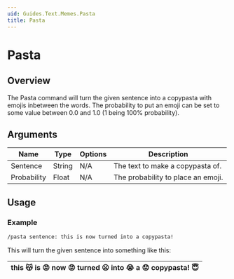 ```yaml
---
uid: Guides.Text.Memes.Pasta
title: Pasta
---
```


# Pasta
## Overview
The Pasta command will turn the given sentence into a copypasta with emojis inbetween the words. The probability to put an emoji can be set to some value between 0.0 and 1.0 (1 being 100% probability).

## Arguments
| Name        | Type        | Options           | Description                                                    |
| ----------- | ----------- | ----------------- | -------------------------------------------------------------- |
| Sentence    | String      | N/A               | The text to make a copypasta of.                               |
| Probability | Float       | N/A               | The probability to place an emoji.                             |

## Usage

### Example
```bash
/pasta sentence: this is now turned into a copypasta!
```
This will turn the given sentence into something like this:

| this 😽 is 😡 now 😡 turned 😦 into 😭 a 😟 copypasta! 😇 |
| ------------------------------------------------------------ |